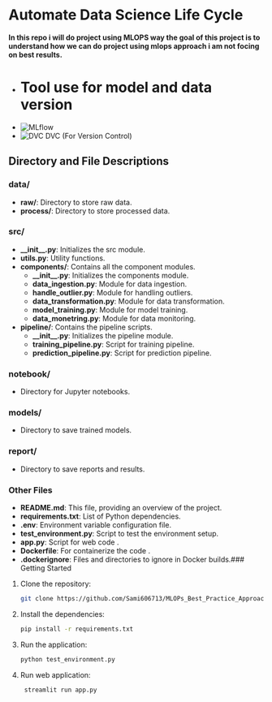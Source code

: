 # Automate Data Science Life Cycle
**In this repo i will do project using MLOPS way the goal of this project is to understand how we can do project using mlops approach i am not focing on best results.**
- # Tool use for model and data version
 - ![MLflow](https://github.com/Sami606713/MLOPs_Best_Practice_Approach_poroject/assets/123552889/261b09ca-23fc-4e8b-8a03-bfadf8fcc24f)
 - ![DVC]() DVC (For Version Control)

## Directory and File Descriptions

### data/
- **raw/**: Directory to store raw data.
- **process/**: Directory to store processed data.

### src/
- **\_\_init\_\_.py**: Initializes the src module.
- **utils.py**: Utility functions.
- **components/**: Contains all the component modules.
  - **\_\_init\_\_.py**: Initializes the components module.
  - **data_ingestion.py**: Module for data ingestion.
  - **handle_outlier.py**: Module for handling outliers.
  - **data_transformation.py**: Module for data transformation.
  - **model_training.py**: Module for model training.
  - **data_monetring.py**: Module for data monitoring.
- **pipeline/**: Contains the pipeline scripts.
  - **\_\_init\_\_.py**: Initializes the pipeline module.
  - **training_pipeline.py**: Script for training pipeline.
  - **prediction_pipeline.py**: Script for prediction pipeline.

### notebook/
- Directory for Jupyter notebooks.

### models/
- Directory to save trained models.

### report/
- Directory to save reports and results.

### Other Files
- **README.md**: This file, providing an overview of the project.
- **requirements.txt**: List of Python dependencies.
- **.env**: Environment variable configuration file.
- **test_environment.py**: Script to test the environment setup.
- **app.py**: Script for web code .
- **Dockerfile**: For containerize the code .
- **.dockerignore**: Files and directories to ignore in Docker builds.### Getting Started
1. Clone the repository:
    ```sh
    git clone https://github.com/Sami606713/MLOPs_Best_Practice_Approach_poroject/
    ```
2. Install the dependencies:
    ```sh
    pip install -r requirements.txt
    ```
3. Run the application:
    ```sh
    python test_environment.py
    ```
4. Run web application:
    ```sh
     streamlit run app.py
    ```
